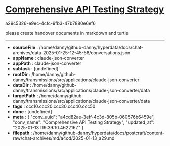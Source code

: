 # [Comprehensive API Testing Strategy](https://claude.ai/chat/a4cd82ae-3eff-4c3d-805b-060576b6459e)

a29c5326-e9ec-4cfc-9fb3-47b7880e6ef6

please create handover documents in markdown and turtle

---

* **sourceFile** : /home/danny/github-danny/hyperdata/docs/chat-archives/data-2025-01-25-12-45-58/conversations.json
* **appName** : claude-json-converter
* **appPath** : claude-json-converter
* **subtask** : [undefined]
* **rootDir** : /home/danny/github-danny/transmissions/src/applications/claude-json-converter
* **dataDir** : /home/danny/github-danny/transmissions/src/applications/claude-json-converter/data
* **targetPath** : /home/danny/github-danny/transmissions/src/applications/claude-json-converter/data
* **tags** : ccc10.ccc20.ccc30.ccc40.ccc50
* **done** : [undefined]
* **meta** : {
  "conv_uuid": "a4cd82ae-3eff-4c3d-805b-060576b6459e",
  "conv_name": "Comprehensive API Testing Strategy",
  "updated_at": "2025-01-13T19:39:10.462216Z"
}
* **filepath** : /home/danny/github-danny/hyperdata/docs/postcraft/content-raw/chat-archives/md/a4cd/2025-01-13_a29.md